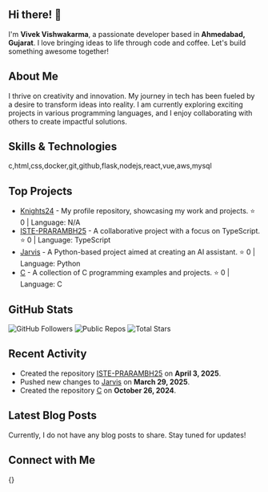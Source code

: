 ## Hi there! 👋

I'm **Vivek Vishwakarma**, a passionate developer based in **Ahmedabad, Gujarat**. I love bringing ideas to life through code and coffee. Let's build something awesome together!

## About Me

I thrive on creativity and innovation. My journey in tech has been fueled by a desire to transform ideas into reality. I am currently exploring exciting projects in various programming languages, and I enjoy collaborating with others to create impactful solutions.

## Skills & Technologies

c,html,css,docker,git,github,flask,nodejs,react,vue,aws,mysql

## Top Projects

- [Knights24](https://github.com/Knights24/Knights24) - My profile repository, showcasing my work and projects. ⭐ 0 | Language: N/A
- [ISTE-PRARAMBH25](https://github.com/Knights24/ISTE-PRARAMBH25) - A collaborative project with a focus on TypeScript. ⭐ 0 | Language: TypeScript
- [Jarvis](https://github.com/Knights24/Jarvis) - A Python-based project aimed at creating an AI assistant. ⭐ 0 | Language: Python
- [C](https://github.com/Knights24/C) - A collection of C programming examples and projects. ⭐ 0 | Language: C

## GitHub Stats

![GitHub Followers](https://img.shields.io/github/followers/Knights24?style=social) ![Public Repos](https://img.shields.io/badge/Public%20Repos-4-blue) ![Total Stars](https://img.shields.io/badge/Total%20Stars-0-blue?style=social)

## Recent Activity

- Created the repository [ISTE-PRARAMBH25](https://github.com/Knights24/ISTE-PRARAMBH25) on **April 3, 2025**.
- Pushed new changes to [Jarvis](https://github.com/Knights24/Jarvis) on **March 29, 2025**.
- Created the repository [C](https://github.com/Knights24/C) on **October 26, 2024**.

## Latest Blog Posts

Currently, I do not have any blog posts to share. Stay tuned for updates!

## Connect with Me

{}
